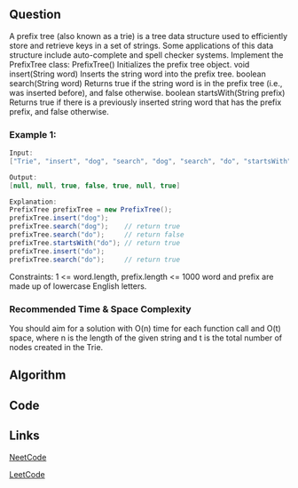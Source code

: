 ## Question
A prefix tree (also known as a trie) is a tree data structure used to efficiently store and retrieve keys in a set of strings. Some applications of this data structure include auto-complete and spell checker systems.
Implement the PrefixTree class:
PrefixTree() Initializes the prefix tree object.
void insert(String word) Inserts the string word into the prefix tree.
boolean search(String word) Returns true if the string word is in the prefix tree (i.e., was inserted before), and false otherwise.
boolean startsWith(String prefix) Returns true if there is a previously inserted string word that has the prefix prefix, and false otherwise.
### Example 1:


```java
Input: 
["Trie", "insert", "dog", "search", "dog", "search", "do", "startsWith", "do", "insert", "do", "search", "do"]

Output:
[null, null, true, false, true, null, true]

Explanation:
PrefixTree prefixTree = new PrefixTree();
prefixTree.insert("dog");
prefixTree.search("dog");    // return true
prefixTree.search("do");     // return false
prefixTree.startsWith("do"); // return true
prefixTree.insert("do");
prefixTree.search("do");     // return true

```
Constraints:
1 <= word.length, prefix.length <= 1000
word and prefix are made up of lowercase English letters.


### Recommended Time & Space Complexity

You should aim for a solution with O(n) time for each function call and O(t) space, where n is the length of the given string and t is the total number of nodes created in the Trie.





## Algorithm

## Code

## Links

[NeetCode](https://neetcode.io/problems/implement-prefix-tree)

[LeetCode](https://leetcode.com/problems/implement-prefix-tree)
